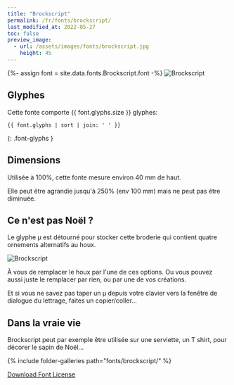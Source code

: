 ```yaml
---
title: "Brockscript"
permalink: /fr/fonts/brockscript/
last_modified_at: 2022-05-27
toc: false
preview_image:
  - url: /assets/images/fonts/brockscript.jpg
    height: 45
---
```

{%- assign font = site.data.fonts.Brockscript.font -%}
![Brockscript](/assets/images/fonts/brockscript.jpg)

## Glyphes

Cette fonte comporte  {{ font.glyphs.size }} glyphes:

```
{{ font.glyphs | sort | join: ' ' }}
```
{: .font-glyphs }


## Dimensions

Utilisée à 100%, cette fonte mesure environ 40 mm de haut.

Elle peut être agrandie jusqu'à 250% (env 100 mm)  mais ne peut pas être diminuée.

## Ce n'est pas Noël ?
Le glyphe µ est détourné pour stocker cette broderie 
qui contient quatre ornements alternatifs au houx. 

![Brockscript](/assets/images/fonts/brockscriptmu.png)

À vous de remplacer le houx par l'une de ces options. 
Ou vous pouvez aussi juste le remplacer par rien, ou par une de vos créations.




Et si vous ne savez pas taper un µ depuis votre clavier vers la fenêtre de dialogue du lettrage, faites un copier/coller...


## Dans la vraie vie

Brockscript peut par exemple être utilisée sur une serviette, un T shirt, pour décorer le sapin de Noël...

{% include folder-galleries path="fonts/brockscript/" %}





[Download Font License](https://github.com/inkstitch/inkstitch/tree/main/fonts/Brockscript/LICENSE)
